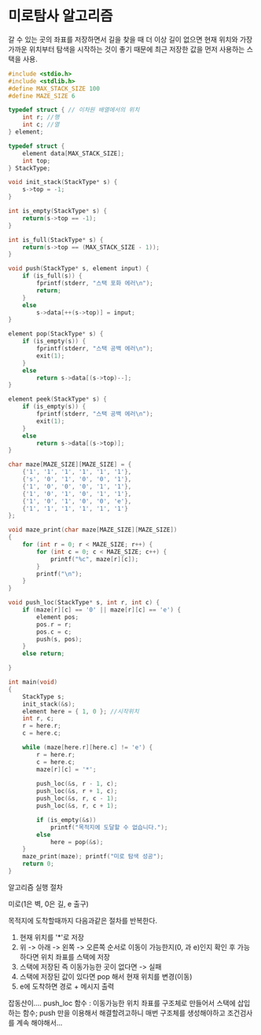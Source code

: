 # 미로탐사 알고리즘

갈 수 있는 곳의 좌표를 저장하면서 길을 찾을 때 더 이상 길이 없으면 현재 위치와 가장 가까운 위치부터 탐색을 시작하는 것이 좋기 때문에 최근 저장한 값을 먼저 사용하는 스택을 사용.


```c
#include <stdio.h>
#include <stdlib.h>
#define MAX_STACK_SIZE 100
#define MAZE_SIZE 6

typedef struct { // 이차원 배열에서의 위치 
	int r; //행
	int c; //열
} element;

typedef struct {
	element data[MAX_STACK_SIZE]; 
	int top;
} StackType;

void init_stack(StackType* s) {
	s->top = -1;
}

int is_empty(StackType* s) {
	return(s->top == -1);
}

int is_full(StackType* s) {
	return(s->top == (MAX_STACK_SIZE - 1));
}

void push(StackType* s, element input) {
	if (is_full(s)) {
		fprintf(stderr, "스택 포화 에러\n");
		return;
	}
	else
		s->data[++(s->top)] = input;
}

element pop(StackType* s) {
	if (is_empty(s)) {
		fprintf(stderr, "스택 공백 에러\n");
		exit(1);
	}
	else
		return s->data[(s->top)--];
}

element peek(StackType* s) {
	if (is_empty(s)) {
		fprintf(stderr, "스택 공백 에러\n");
		exit(1);
	}
	else
		return s->data[(s->top)];
}

char maze[MAZE_SIZE][MAZE_SIZE] = {
	{'1', '1', '1', '1', '1', '1'},
	{'s', '0', '1', '0', '0', '1'},
	{'1', '0', '0', '0', '1', '1'},
	{'1', '0', '1', '0', '1', '1'},
	{'1', '0', '1', '0', '0', 'e'},
	{'1', '1', '1', '1', '1', '1'}
};

void maze_print(char maze[MAZE_SIZE][MAZE_SIZE])
{
	for (int r = 0; r < MAZE_SIZE; r++) {
		for (int c = 0; c < MAZE_SIZE; c++) {
			printf("%c", maze[r][c]);
		}
		printf("\n");
	}
}

void push_loc(StackType* s, int r, int c) {
	if (maze[r][c] == '0' || maze[r][c] == 'e') {
		element pos;
		pos.r = r;
		pos.c = c;
		push(s, pos);
	}
	else return;

}

int main(void)
{
	StackType s;
	init_stack(&s);
	element here = { 1, 0 }; //시작위치
	int r, c;
	r = here.r;
	c = here.c;

	while (maze[here.r][here.c] != 'e') {
		r = here.r;
		c = here.c;
		maze[r][c] = '*';
		
		push_loc(&s, r - 1, c);
		push_loc(&s, r + 1, c);
		push_loc(&s, r, c - 1);
		push_loc(&s, r, c + 1);

		if (is_empty(&s))
			printf("목적지에 도달할 수 없습니다.");
		else
			here = pop(&s);
	}
	maze_print(maze); printf("미로 탐색 성공");
	return 0;
}
```

알고리즘 실행 절차

미로(1은 벽, 0은 길, e 출구)

목적지에 도착할때까지 다음과같은 절차를 반복한다. 
1. 현재 위치를 '*'로 저장
2. 위 -> 아래 -> 왼쪽 -> 오른쪽 순서로 이동이 가능한지(0, 과 e)인지 확인 후 가능하다면 위치 좌표를 스택에 저장  
3. 스택에 저장된 즉 이동가능한 곳이 없다면 -> 실패 
4. 스택에 저장된 값이 있다면 pop 해서 현재 위치를 변경(이동)
5. e에 도착하면 경로 + 메시지 출력

잡동산이....
push_loc 함수 : 이동가능한 위치 좌표를 구조체로 만들어서 스택에 삽입하는 함수;
push 만을 이용해서 해결할려고하니 매번 구조체를 생성해야하고 조건검사를 계속 해야해서...